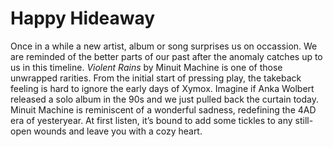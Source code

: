 # Happy Hideaway 

Once in a while a new artist, album or song surprises us on occassion. We are reminded of the better parts of our past after the anomaly catches up to us in this timeline. _Violent Rains_ by Minuit Machine is one of those unwrapped rarities. From the initial start of pressing play, the takeback feeling is hard to ignore the early days of Xymox. Imagine if Anka Wolbert released a solo album in the 90s and we just pulled back the curtain today. Minuit Machine is reminiscent of a wonderful sadness, redefining the 4AD era of yesteryear. At first listen, it’s bound to add some tickles to any still-open wounds and leave you with a cozy heart.
<!--stackedit_data:
eyJoaXN0b3J5IjpbMzY1NDU3ODIzLDE1Njc2MDA0MTZdfQ==
-->